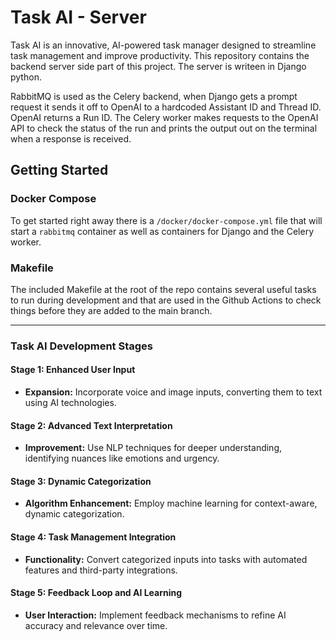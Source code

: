 # Task AI - Server

Task AI is an innovative, AI-powered task manager designed to streamline task management and improve productivity. This repository contains the backend server side part of this project. The server is writeen in Django python.

RabbitMQ is used as the Celery backend, when Django gets a prompt request it sends it off to OpenAI to a hardcoded Assistant ID and Thread ID. OpenAI returns a Run ID. The Celery worker makes requests to the OpenAI API to check the status of the run and prints the output out on the terminal when a response is received.

## Getting Started

### Docker Compose

To get started right away there is a `/docker/docker-compose.yml` file that will start a `rabbitmq` container as well as containers for Django and the Celery worker.

### Makefile

The included Makefile at the root of the repo contains several useful tasks to run during development and that are used in the Github Actions to check things before they are added to the main branch.

---

### Task AI Development Stages

#### Stage 1: Enhanced User Input
  - **Expansion:** Incorporate voice and image inputs, converting them to text using AI technologies.

#### Stage 2: Advanced Text Interpretation
  - **Improvement:** Use NLP techniques for deeper understanding, identifying nuances like emotions and urgency.

#### Stage 3: Dynamic Categorization
  - **Algorithm Enhancement:** Employ machine learning for context-aware, dynamic categorization.

#### Stage 4: Task Management Integration
  - **Functionality:** Convert categorized inputs into tasks with automated features and third-party integrations.

#### Stage 5: Feedback Loop and AI Learning
  - **User Interaction:** Implement feedback mechanisms to refine AI accuracy and relevance over time.